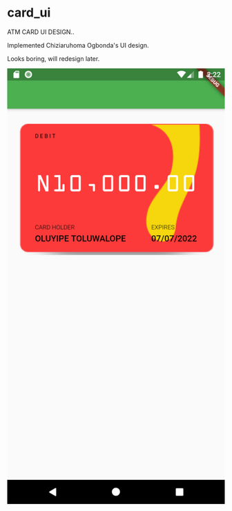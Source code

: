# card_ui

ATM CARD UI DESIGN..

Implemented Chiziaruhoma Ogbonda's UI design.

Looks boring, will redesign later.

![Screenshot](./screenshot.png)
